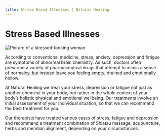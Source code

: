 ```yaml
---
title: Stress Based Illnesses | Natural Healing
---
```


# Stress Based Illnesses

<img alt="Picture of a stressed-looking woman" src="/Stress-based-illness.png" title="Stressed face" className="float-right-image" />

According to conventional medicine, stress, anxiety, depression and fatigue are symptoms of abnormal brain chemistry. As such, doctors often prescribe a variety of pharmaceutical drugs that attempt to mimic a sense of normalcy, but instead leave you feeling empty, drained and emotionally hollow.

At Natural Healing we treat your stress, depression or fatigue not just as another chemical in your body, but rather in the whole context of your body’s holistic physical and emotional wellbeing. Our treatments involve an initial assessment of your individual situation, so that we can recommend the best treatment for you.

Our therapists have treated various cases of stress, fatigue and depression and recommend a treatment combination of Shiatsu massage, acupuncture, herbs and meridian alignment, depending on your circumstances.
